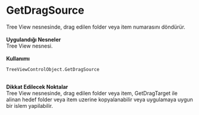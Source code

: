 # GetDragSource

Tree View nesnesinde, drag edilen folder veya item numarasını döndürür.\
\
**Uygulandığı Nesneler**\
Tree View nesnesi.\
\
**Kullanımı**

```
TreeViewControlObject.GetDragSource
```

\
**Dikkat Edilecek Noktalar**\
Tree View nesnesinde, drag edilen folder veya item, GetDragTarget ile alinan hedef folder veya item uzerine kopyalanabilir veya uygulamaya uygun bir islem yapilabilir.
